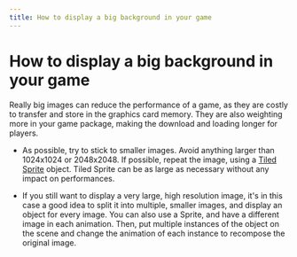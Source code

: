 ```yaml
---
title: How to display a big background in your game
---
```

# How to display a big background in your game

Really big images can reduce the performance of a game, as they are costly to transfer and store in the graphics card memory. They are also weighting more in your game package, making the download and loading longer for players.

  * As possible, try to stick to smaller images. Avoid anything larger than 1024x1024 or 2048x2048. If possible, repeat the image, using a [Tiled Sprite](/gdevelop5/objects/tiled_sprite) object. Tiled Sprite can be as large as necessary without any impact on performances.

  * If you still want to display a very large, high resolution image, it's in this case a good idea to split it into multiple, smaller images, and display an object for every image. You can also use a Sprite, and have a different image in each animation. Then, put multiple instances of the object on the scene and change the animation of each instance to recompose the original image.